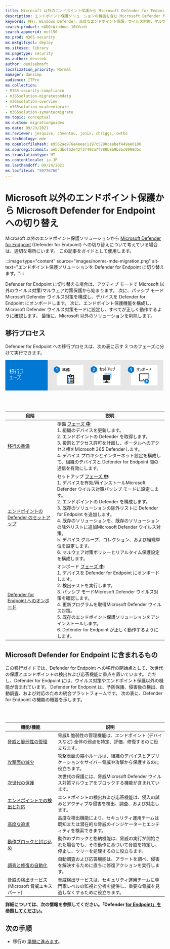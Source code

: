 ```yaml
---
title: Microsoft 以外のエンドポイント保護から Microsoft Defender for Endpoint への切り替え
description: エンドポイント保護ソリューションの機能を含む Microsoft Defender for Endpoint Microsoft Defender ウイルス対策切り替えます。
keywords: 移行、Windows Defender、高度なエンドポイント保護、ウイルス対策、マルウェア対策、パッシブ モード、アクティブ モード
search.product: eADQiWindows 10XVcnh
search.appverid: met150
ms.prod: m365-security
ms.mktglfcycl: deploy
ms.sitesec: library
ms.pagetype: security
ms.author: deniseb
author: denisebmsft
localization_priority: Normal
manager: dansimp
audience: ITPro
ms.collection:
- M365-security-compliance
- m365solution-migratetomdatp
- m365solution-overview
- m365solution-mcafeemigrate
- m365solution-symantecmigrate
ms.topic: conceptual
ms.custom: migrationguides
ms.date: 09/23/2021
ms.reviewer: jesquive, chventou, jonix, chriggs, owtho
ms.technology: mde
ms.openlocfilehash: e9562ae976e4eeac1197c5280caebef449ae0180
ms.sourcegitcommit: aebcdbef52e42f37492a7f780b8b9b2bc0998d5c
ms.translationtype: MT
ms.contentlocale: ja-JP
ms.lasthandoff: 09/24/2021
ms.locfileid: "59776766"
---
```

# <a name="make-the-switch-from-non-microsoft-endpoint-protection-to-microsoft-defender-for-endpoint"></a>Microsoft 以外のエンドポイント保護から Microsoft Defender for Endpoint への切り替え

Microsoft 以外のエンドポイント保護ソリューションから [Microsoft Defender for Endpoint](microsoft-defender-endpoint.md) (Defender for Endpoint) への切り替えについて考えている場合は、適切な場所にいます。 この記事をガイドとして使用します。

:::image type="content" source="images/nonms-mde-migration.png" alt-text="エンドポイント保護ソリューションを Defender for Endpoint に切り替えます。":::

Defender for Endpoint に切り替える場合は、アクティブ モードで Microsoft 以外のウイルス対策/マルウェア対策保護から始まります。 次に、パッシブ モードMicrosoft Defender ウイルス対策を構成し、デバイスを Defender for Endpoint にオンボードします。 次に、エンドポイント保護機能を構成し、Microsoft Defender ウイルス対策モードに設定し、すべてが正しく動作するように確認します。 最後に、Microsoft 以外のソリューションを削除します。

## <a name="the-migration-process"></a>移行プロセス

Defender for Endpoint への移行プロセスは、次の表に示す 3 つのフェーズに分けて実行できます。

![MDE 移行プロセス。](images/phase-diagrams/migration-phases.png)

<br/><br/>

|段階|説明|
|--|--|
|[移行の準備](switch-to-microsoft-defender-prepare.md)|準備 [フェーズ **中**](switch-to-microsoft-defender-prepare.md): <br/>1. 組織のデバイスを更新します。<br/>2. エンドポイントの Defender を取得します。<br/>3. 役割とアクセス許可を計画し、ポータルへのアクセス権をMicrosoft 365 Defenderします。<br/>4. デバイス プロキシとインターネット設定を構成して、組織のデバイスと Defender for Endpoint 間の通信を有効にします。 |
|[エンドポイントの Defender のセットアップ](switch-to-microsoft-defender-setup.md)|セットアップ [フェーズ **中**](switch-to-microsoft-defender-setup.md): <br/>1. デバイスを有効/再インストールMicrosoft Defender ウイルス対策パッシブ モードに設定します。<br/>2. エンドポイントの Defender を構成します。<br/>3. 既存のソリューションの除外リストに Defender for Endpoint を追加します。<br/>4. 既存のソリューションを、既存のソリューションの除外リストに追加Microsoft Defender ウイルス対策。<br/>5. デバイス グループ、コレクション、および組織単位を設定します。<br/>6. マルウェア対策ポリシーとリアルタイム保護設定を構成します。|
|[Defender for Endpoint へのオンボード](switch-to-microsoft-defender-onboard.md)|オンボード [フェーズ **中**](switch-to-microsoft-defender-onboard.md): <br/>1. デバイスを Defender for Endpoint にオンボードします。<br/>2. 検出テストを実行します。<br/>3. パッシブ モードMicrosoft Defender ウイルス対策を確認します。<br/>4. 更新プログラムを取得Microsoft Defender ウイルス対策。<br/>5. 既存のエンドポイント保護ソリューションをアンインストールします。<br/>6. Defender for Endpoint が正しく動作するようにします。|

## <a name="whats-included-in-microsoft-defender-for-endpoint"></a>Microsoft Defender for Endpoint に含まれるもの

この移行ガイドでは、Defender for [](microsoft-defender-antivirus-in-windows-10.md) Endpoint への移行[](overview-endpoint-detection-response.md)の開始点として、次世代の保護とエンドポイントの検出および応答機能に重点を置いています。 ただし、Defender for Endpoint には、ウイルス対策やエンドポイント保護以外の機能が含まれています。 Defender for Endpoint は、予防保護、侵害後の検出、自動調査、および対応のための統合プラットフォームです。 次の表に、Defender for Endpoint の機能の概要を示します。

<br/><br/>

|機能/機能|説明|
|---|---|
|[脅威と脆弱性の管理](next-gen-threat-and-vuln-mgt.md)|脅威& 脆弱性の管理機能は、エンドポイント (デバイスなど) 全体の弱点を特定、評価、修復するのに役立ちます。|
|[攻撃面の減少](overview-attack-surface-reduction.md)|攻撃表面の縮小ルールは、組織のデバイスとアプリケーションをサイバー脅威や攻撃から保護するのに役立ちます。|
|[次世代の保護](microsoft-defender-antivirus-in-windows-10.md)|次世代の保護には、脅威Microsoft Defender ウイルス対策マルウェアをブロックする機能が含まれています。|
|[エンドポイントでの検出と対応](overview-endpoint-detection-response.md)|エンドポイントの検出および応答機能は、侵入の試みとアクティブな侵害を検出、調査、および対応します。|
|[高度な追求](advanced-hunting-overview.md)|高度な検出機能により、セキュリティ運用チームは既知または潜在的な脅威のインジケーターとエンティティを検索できます。|
|[動作ブロックと封じ込め](behavioral-blocking-containment.md)|動作のブロックと格納機能は、脅威の実行が開始された場合でも、その動作に基づいて脅威を特定し、停止し、ツリーを処理するのに役立ちます。|
|[調査と修復の自動化](automated-investigations.md)|自動調査および応答機能は、アラートを調べ、侵害を解決するために直ちに修復アクションを実行します。|
|[脅威の検出サービス](microsoft-threat-experts.md)(Microsoft 脅威エキスパート)|脅威検出サービスは、セキュリティ運用チームに専門家レベルの監視と分析を提供し、重要な脅威を見逃しなくするために役立ちます。|

**詳細については、次の情報を参照してください。「Defender [for Endpoint」を参照してください](microsoft-defender-endpoint.md)。**

## <a name="next-step"></a>次の手順

- 移行の [準備に進みます](switch-to-microsoft-defender-prepare.md)。

